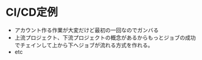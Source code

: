 CI/CD定例
========

- アカウント作る作業が大変だけど最初の一回なのでガンバる
- 上流プロジェクト、下流プロジェクトの概念があるからもっとジョブの成功でチェインして上から下へジョブが流れる方式を作れる。
- etc
